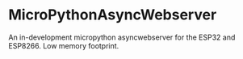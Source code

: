 # MicroPythonAsyncWebserver
An in-development micropython asyncwebserver for the ESP32 and ESP8266. Low memory footprint. 
